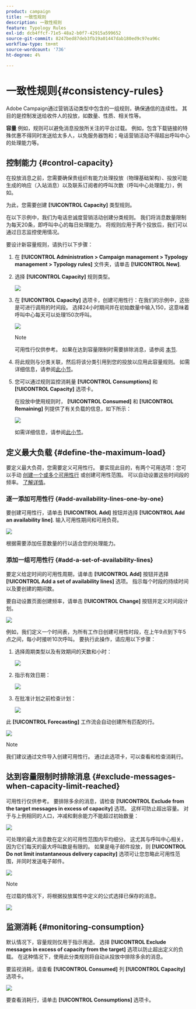 ```yaml
---
product: campaign
title: 一致性规则
description: 一致性规则
feature: Typology Rules
exl-id: dcb4ffcf-71e5-48a2-b0f7-42915a599652
source-git-commit: 8247bed87deb3fb19a01447dab180ed9c97ea96c
workflow-type: tm+mt
source-wordcount: '736'
ht-degree: 4%

---
```


# 一致性规则{#consistency-rules}

Adobe Campaign通过营销活动类型中包含的一组规则，确保通信的连续性。 其目的是控制发送给收件人的投放，如数量、性质、相关性等。

**容量** 例如，规则可以避免消息投放所关注的平台过载。 例如，包含下载链接的特殊优惠不得同时发送给太多人，以免服务器饱和；电话营销活动不得超出呼叫中心的处理能力等。

## 控制能力 {#control-capacity}

在投放消息之前，您需要确保贵组织有能力处理投放（物理基础架构）、投放可能生成的响应（入站消息）以及联系订阅者的呼叫次数（呼叫中心处理能力），例如。

为此，您需要创建 **[!UICONTROL Capacity]** 类型规则。

在以下示例中，我们为电话忠诚度营销活动创建分类规则。 我们将消息数量限制为每天20条，即呼叫中心的每日处理能力。 将规则应用于两个投放后，我们可以通过日志监控使用情况。

要设计新容量规则，请执行以下步骤：

1. 在 **[!UICONTROL Administration > Campaign management > Typology management > Typology rules]** 文件夹，请单击 **[!UICONTROL New]**.
1. 选择 **[!UICONTROL Capacity]** 规则类型。

   ![](assets/campaign_opt_create_capacity_01.png)

1. 在 **[!UICONTROL Capacity]** 选项卡，创建可用性行：在我们的示例中，这些是可进行调用的时间段。 选择24小时期间并在初始数量中输入150，这意味着呼叫中心每天可以处理150次呼叫。

   ![](assets/campaign_opt_create_capacity_02.png)

   >[!NOTE]
   >
   >可用性行仅供参考。 如果在达到容量限制时需要排除消息，请参阅 [本节](#exclude-messages-when-capacity-limit-reached).

1. 将此规则与分类关联，然后将该分类引用到您的投放以应用此容量规则。 如需详细信息，请参阅[此小节](apply-rules.md#apply-a-typology-to-a-delivery)。
1. 您可以通过规则监控消耗量 **[!UICONTROL Consumptions]** 和 **[!UICONTROL Capacity]** 选项卡。

   在投放中使用规则时， **[!UICONTROL Consumed]** 和 **[!UICONTROL Remaining]** 列提供了有关负载的信息，如下所示：

   ![](assets/campaign_opt_create_capacity_03.png)

   如需详细信息，请参阅[此小节](#monitor-consumption)。

## 定义最大负载 {#define-the-maximum-load}

要定义最大负荷，您需要定义可用性行。 要实现此目的，有两个可用选项：您可以手动 [创建一个或多个可用性行](#add-availability-lines-one-by-one) 或创建可用性范围。 可以自动设置这些时间段的频率。 [了解详情](#add-a-set-of-availability-lines)。

### 逐一添加可用性行 {#add-availability-lines-one-by-one}

要创建可用性行，请单击 **[!UICONTROL Add]** 按钮并选择 **[!UICONTROL Add an availability line]**. 输入可用性期间和可用负荷。

![](assets/campaign_opt_create_capacity_02.png)

根据需要添加任意数量的行以适合您的处理能力。

### 添加一组可用性行 {#add-a-set-of-availability-lines}

要定义给定时间的可用性周期，请单击 **[!UICONTROL Add]** 按钮并选择 **[!UICONTROL Add a set of availability lines]** 选项。 指示每个时段的持续时间以及要创建的期间数。

要自动设置页面创建频率，请单击 **[!UICONTROL Change]** 按钮并定义时间段计划。

![](assets/campaign_opt_create_capacity_07.png)

例如，我们定义一个时间表，为所有工作日创建可用性时段，在上午9点到下午5点之间，每小时接听10次呼叫。 要执行此操作，请应用以下步骤：

1. 选择周期类型以及有效期间的天数和小时：

   ![](assets/campaign_opt_create_capacity_08.png)

1. 指示有效日期：

   ![](assets/campaign_opt_create_capacity_09.png)

1. 在批准计划之前检查计划：

   ![](assets/campaign_opt_create_capacity_10.png)

此 **[!UICONTROL Forecasting]** 工作流会自动创建所有匹配的行。

![](assets/campaign_opt_create_capacity_12.png)

>[!NOTE]
>
>我们建议通过文件导入创建可用性行。 通过此选项卡，可以查看和检查消耗行。

## 达到容量限制时排除消息 {#exclude-messages-when-capacity-limit-reached}

可用性行仅供参考。 要排除多余的消息，请检查 **[!UICONTROL Exclude from the target messages in excess of capacity]** 选项。 这样可防止超出容量。 对于与上例相同的人口，冲减和剩余能力不能超过初始数量：

![](assets/campaign_opt_create_capacity_04.png)

可处理的最大消息数在定义的可用性范围内平均细分。 这尤其与呼叫中心相关，因为它们每天的最大呼叫数是有限的。 如果是电子邮件投放，则 **[!UICONTROL Do not limit instantaneous delivery capacity]** 选项可让您忽略此可用性范围，并同时发送电子邮件。

![](assets/campaign_opt_create_capacity_05.png)

>[!NOTE]
>
>在过载的情况下，将根据投放属性中定义的公式选择已保存的消息。

![](assets/campaign_opt_create_capacity_06.png)

## 监测消耗 {#monitoring-consumption}

默认情况下，容量规则仅用于指示用途。 选择 **[!UICONTROL Exclude messages in excess of capacity from the target]** 选项以防止超出定义的负载。 在这种情况下，使用此分类规则将自动从投放中排除多余的消息。

要监视消耗，请查看 **[!UICONTROL Consumed]** 列 **[!UICONTROL Capacity]** 选项卡。

![](assets/campaign_opt_create_capacity_04.png)

要查看消耗行，请单击 **[!UICONTROL Consumptions]** 选项卡。
